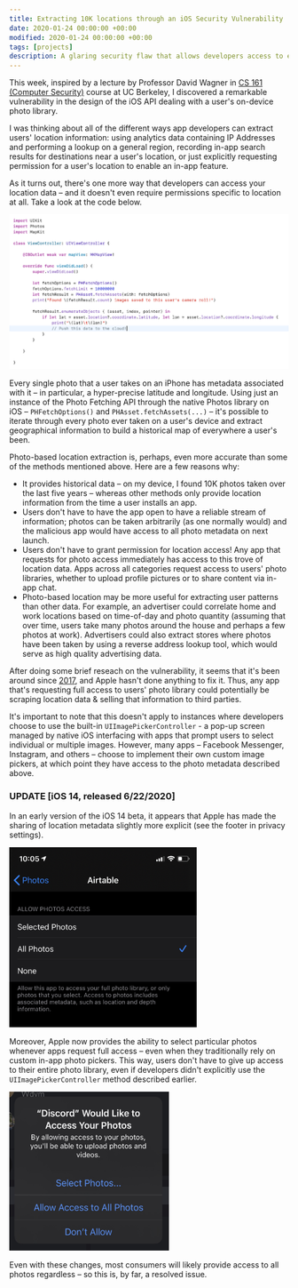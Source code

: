 ```yaml
---
title: Extracting 10K locations through an iOS Security Vulnerability
date: 2020-01-24 00:00:00 +00:00
modified: 2020-01-24 00:00:00 +00:00
tags: [projects]
description: A glaring security flaw that allows developers access to everywhere you've been.
---
```


This week, inspired by a lecture by Professor David Wagner in [CS 161 (Computer Security)](http://cs161.org) course at UC Berkeley, I discovered a remarkable vulnerability in the design of the iOS API dealing with a user's on-device photo library. 

I was thinking about all of the different ways app developers can extract users'  location information: using analytics data containing IP Addresses and performing a lookup on a general region, recording in-app search results for destinations near a user's location, or just explicitly requesting permission for a user's location to enable an in-app feature. 

As it turns out, there's one more way that developers can access your location data – and it doesn't even require permissions specific to location at all. Take a look at the code below.

![image-20200621163044850](image-20200621163044850.png)

Every single photo that a user takes on an iPhone has metadata associated with it – in particular, a hyper-precise latitude and longitude.  Using just an instance of the Photo Fetching API through the native Photos library on iOS – `PHFetchOptions()` and `PHAsset.fetchAssets(...)` – it's possible to iterate through every photo ever taken on a user's device and extract geographical information to build a historical map of everywhere a user's been.

Photo-based location extraction is, perhaps, even more accurate than some of the methods mentioned above. Here are a few reasons why:

- It provides historical data – on my device, I found 10K photos taken over the last five years – whereas other methods only provide location information from the time a user installs an app. 
- Users don't have to have the app open to have a reliable stream of information; photos can be taken arbitrarily (as one normally would) and the malicious app would have access to all photo metadata on next launch.
- Users don't have to grant permission for location access! Any app that requests for photo access immediately has access to this trove of location data. Apps across all categories request access to users' photo libraries, whether to upload profile pictures or to share content via in-app chat.
- Photo-based location may be more useful for extracting user patterns than other data. For example, an advertiser could correlate home and work locations based on time-of-day and photo quantity (assuming that over time, users take many photos around the house and perhaps a few photos at work). Advertisers could also extract stores where photos have been taken by using a reverse address lookup tool, which would serve as high quality advertising data.

After doing some brief reseach on the vulnerability, it seems that it's been around since [2017](https://openradar.appspot.com/34610699), and Apple hasn't done anything to fix it. Thus, any app that's requesting full access to users' photo library could potentially be scraping location data & selling that information to third parties.

It's important to note that this doesn't apply to instances where developers choose to use the built-in `UIImagePickerController` - a pop-up screen managed by native iOS interfacing with apps that prompt users to select individual or multiple images. However, many apps – Facebook Messenger, Instagram, and others – choose to implement their own custom image pickers, at which point they have access to the photo metadata described above.

### UPDATE [iOS 14, released 6/22/2020]

In an early version of the iOS 14 beta, it appears that Apple has made the sharing of location metadata slightly more explicit (see the footer in privacy settings).



<img src="IMG_FDC858E0BCCE-1.jpeg" alt="IMG_FDC858E0BCCE-1" style="zoom:33%;" />



Moreover, Apple now provides the ability to select particular photos whenever apps request full access – even when they traditionally rely on custom in-app photo pickers. This way, users don't have to give up access to their entire photo library, even if developers didn't explicitly use the `UIImagePickerController` method described earlier.

<img src="image-20200622220959374.png" alt="image-20200622220959374" style="zoom:33%;" />

Even with these changes, most consumers will likely provide access to all photos regardless – so this is, by far, a resolved issue.
